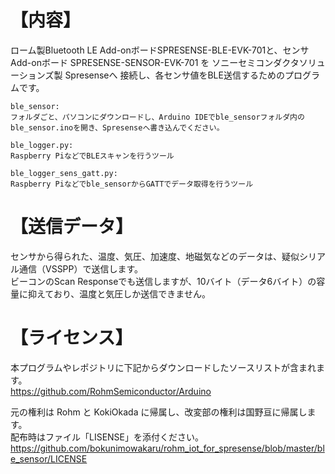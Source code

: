 # 【内容】  
ローム製Bluetooth LE Add-onボードSPRESENSE-BLE-EVK-701と、センサAdd-onボード
SPRESENSE-SENSOR-EVK-701 を ソニーセミコンダクタソリューションズ製 Spresenseへ
接続し、各センサ値をBLE送信するためのプログラムです。

	ble_sensor:
	フォルダごと、パソコンにダウンロードし、Arduino IDEでble_sensorフォルダ内のble_sensor.inoを開き、Spresenseへ書き込んでください。
	
	ble_logger.py:
	Raspberry PiなどでBLEスキャンを行うツール
	
	ble_logger_sens_gatt.py:
	Raspberry Piなどでble_sensorからGATTでデータ取得を行うツール

# 【送信データ】  
センサから得られた、温度、気圧、加速度、地磁気などのデータは、疑似シリアル通信（VSSPP）で送信します。  
ビーコンのScan Responseでも送信しますが、10バイト（データ6バイト）の容量に抑えており、温度と気圧しか送信できません。  
  
# 【ライセンス】
本プログラムやレポジトリに下記からダウンロードしたソースリストが含まれます。  
https://github.com/RohmSemiconductor/Arduino
  
元の権利は Rohm と KokiOkada に帰属し、改変部の権利は国野亘に帰属します。  
配布時はファイル「LISENSE」を添付ください。
https://github.com/bokunimowakaru/rohm_iot_for_spresense/blob/master/ble_sensor/LICENSE
